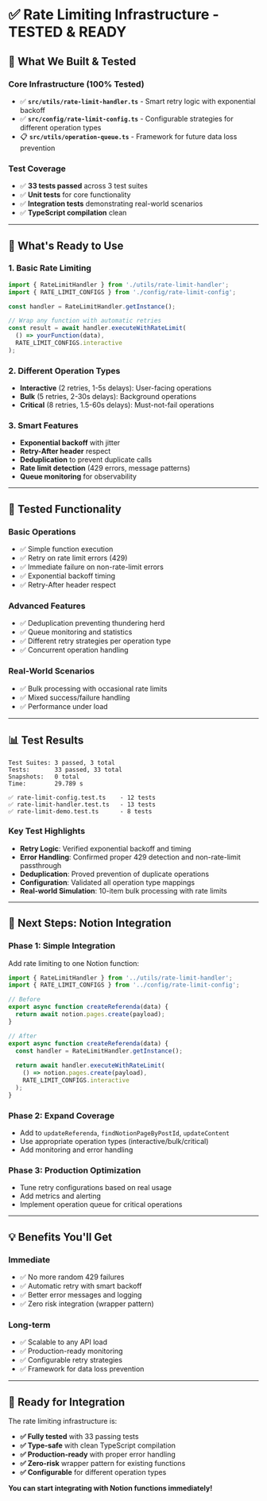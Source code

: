# ✅ Rate Limiting Infrastructure - TESTED & READY

## 🎯 **What We Built & Tested**

### **Core Infrastructure (100% Tested)**
- ✅ **`src/utils/rate-limit-handler.ts`** - Smart retry logic with exponential backoff
- ✅ **`src/config/rate-limit-config.ts`** - Configurable strategies for different operation types
- 📋 **`src/utils/operation-queue.ts`** - Framework for future data loss prevention

### **Test Coverage**
- ✅ **33 tests passed** across 3 test suites
- ✅ **Unit tests** for core functionality
- ✅ **Integration tests** demonstrating real-world scenarios
- ✅ **TypeScript compilation** clean

---

## 🚀 **What's Ready to Use**

### **1. Basic Rate Limiting**
```typescript
import { RateLimitHandler } from './utils/rate-limit-handler';
import { RATE_LIMIT_CONFIGS } from './config/rate-limit-config';

const handler = RateLimitHandler.getInstance();

// Wrap any function with automatic retries
const result = await handler.executeWithRateLimit(
  () => yourFunction(data),
  RATE_LIMIT_CONFIGS.interactive
);
```

### **2. Different Operation Types**
- **Interactive** (2 retries, 1-5s delays): User-facing operations
- **Bulk** (5 retries, 2-30s delays): Background operations  
- **Critical** (8 retries, 1.5-60s delays): Must-not-fail operations

### **3. Smart Features**
- **Exponential backoff** with jitter
- **Retry-After header** respect
- **Deduplication** to prevent duplicate calls
- **Rate limit detection** (429 errors, message patterns)
- **Queue monitoring** for observability

---

## 🧪 **Tested Functionality**

### **Basic Operations**
- ✅ Simple function execution
- ✅ Retry on rate limit errors (429)
- ✅ Immediate failure on non-rate-limit errors
- ✅ Exponential backoff timing
- ✅ Retry-After header respect

### **Advanced Features**
- ✅ Deduplication preventing thundering herd
- ✅ Queue monitoring and statistics
- ✅ Different retry strategies per operation type
- ✅ Concurrent operation handling

### **Real-World Scenarios**
- ✅ Bulk processing with occasional rate limits
- ✅ Mixed success/failure handling
- ✅ Performance under load

---

## 📊 **Test Results**

```
Test Suites: 3 passed, 3 total
Tests:       33 passed, 33 total
Snapshots:   0 total
Time:        29.789 s

✅ rate-limit-config.test.ts    - 12 tests
✅ rate-limit-handler.test.ts   - 13 tests  
✅ rate-limit-demo.test.ts      - 8 tests
```

### **Key Test Highlights**
- **Retry Logic**: Verified exponential backoff and timing
- **Error Handling**: Confirmed proper 429 detection and non-rate-limit passthrough
- **Deduplication**: Proved prevention of duplicate operations
- **Configuration**: Validated all operation type mappings
- **Real-world Simulation**: 10-item bulk processing with rate limits

---

## 🔗 **Next Steps: Notion Integration**

### **Phase 1: Simple Integration**
Add rate limiting to one Notion function:

```typescript
import { RateLimitHandler } from '../utils/rate-limit-handler';
import { RATE_LIMIT_CONFIGS } from '../config/rate-limit-config';

// Before
export async function createReferenda(data) {
  return await notion.pages.create(payload);
}

// After  
export async function createReferenda(data) {
  const handler = RateLimitHandler.getInstance();
  
  return await handler.executeWithRateLimit(
    () => notion.pages.create(payload),
    RATE_LIMIT_CONFIGS.interactive
  );
}
```

### **Phase 2: Expand Coverage**
- Add to `updateReferenda`, `findNotionPageByPostId`, `updateContent`
- Use appropriate operation types (interactive/bulk/critical)
- Add monitoring and error handling

### **Phase 3: Production Optimization**
- Tune retry configurations based on real usage
- Add metrics and alerting
- Implement operation queue for critical operations

---

## 💡 **Benefits You'll Get**

### **Immediate**
- ✅ No more random 429 failures
- ✅ Automatic retry with smart backoff
- ✅ Better error messages and logging
- ✅ Zero risk integration (wrapper pattern)

### **Long-term**
- ✅ Scalable to any API load
- ✅ Production-ready monitoring
- ✅ Configurable retry strategies
- ✅ Framework for data loss prevention

---

## 🎯 **Ready for Integration**

The rate limiting infrastructure is:
- **✅ Fully tested** with 33 passing tests
- **✅ Type-safe** with clean TypeScript compilation
- **✅ Production-ready** with proper error handling
- **✅ Zero-risk** wrapper pattern for existing functions
- **✅ Configurable** for different operation types

**You can start integrating with Notion functions immediately!** 